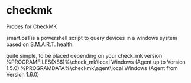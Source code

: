 # checkmk
Probes for CheckMK

smart.ps1 is a powershell script to query devices in a windows system based on S.M.A.R.T. health.

quite simple, to be placed depending on your check_mk version
%PROGRAMFILES(X86)%\check_mk\local	Windows (Agent up to Version 1.5.0)
%PROGRAMDATA%\checkmk\agent\local	Windows (Agent from Version 1.6.0)
